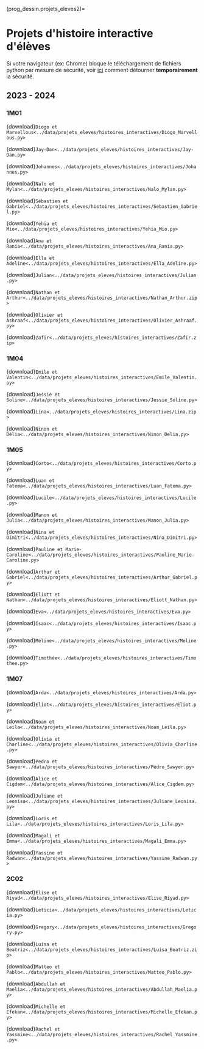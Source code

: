 (prog_dessin.projets_eleves2)=

# Projets d'histoire interactive d'élèves

Si votre navigateur (ex: Chrome) bloque le téléchargement de fichiers python par mesure de sécurité, voir <a href="https://www.autodesk.fr/support/technical/article/caas/sfdcarticles/sfdcarticles/FRA/This-file-is-dangerous-so-Chrome-has-blocked-it-message-received-when-downloading-ZIP-files-from-BIM-360-Team.html#:~:text=Pour%20le%20d%C3%A9sactiver%20temporairement%20%3A&text=S%C3%A9lectionnez%20Confidentialit%C3%A9%20et%20s%C3%A9curit%C3%A9%20sur,fen%C3%AAtre%20contextuelle%20suivante%20en%20d%C3%A9sactivant." target="_blank">ici</a> comment détourner **temporairement** la sécurité.

## 2023 - 2024

### 1M01

{download}`Diogo et Marvellous<../data/projets_eleves/histoires_interactives/Diogo_Marvellous.py>`

{download}`Jay-Dan<../data/projets_eleves/histoires_interactives/Jay-Dan.py>`

{download}`Johannes<../data/projets_eleves/histoires_interactives/Johannes.py>`

{download}`Nalo et Mylan<../data/projets_eleves/histoires_interactives/Nalo_Mylan.py>`

{download}`Sébastien et Gabriel<../data/projets_eleves/histoires_interactives/Sebastien_Gabriel.py>`

{download}`Yehia et Mio<../data/projets_eleves/histoires_interactives/Yehia_Mio.py>`

{download}`Ana et Rania<../data/projets_eleves/histoires_interactives/Ana_Rania.py>`

{download}`Ella et Adeline<../data/projets_eleves/histoires_interactives/Ella_Adeline.py>`

{download}`Julian<../data/projets_eleves/histoires_interactives/Julian.py>`

{download}`Nathan et Arthur<../data/projets_eleves/histoires_interactives/Nathan_Arthur.zip>`

{download}`Olivier et Ashraaf<../data/projets_eleves/histoires_interactives/Olivier_Ashraaf.py>`

{download}`Zafir<../data/projets_eleves/histoires_interactives/Zafir.zip>`

### 1M04

{download}`Emile et Valentin<../data/projets_eleves/histoires_interactives/Emile_Valentin.py>`

{download}`Jessie et Soline<../data/projets_eleves/histoires_interactives/Jessie_Soline.py>`

{download}`Lina<../data/projets_eleves/histoires_interactives/Lina.zip>`

{download}`Ninon et Délia<../data/projets_eleves/histoires_interactives/Ninon_Delia.py>`

### 1M05

{download}`Corto<../data/projets_eleves/histoires_interactives/Corto.py>`

{download}`Luan et Fatema<../data/projets_eleves/histoires_interactives/Luan_Fatema.py>`

{download}`Lucile<../data/projets_eleves/histoires_interactives/Lucile.py>`

{download}`Manon et Julia<../data/projets_eleves/histoires_interactives/Manon_Julia.py>`

{download}`Nina et Dimitri<../data/projets_eleves/histoires_interactives/Nina_Dimitri.py>`

{download}`Pauline et Marie-Caroline<../data/projets_eleves/histoires_interactives/Pauline_Marie-Caroline.py>`

{download}`Arthur et Gabriel<../data/projets_eleves/histoires_interactives/Arthur_Gabriel.py>`

{download}`Eliott et Nathan<../data/projets_eleves/histoires_interactives/Eliott_Nathan.py>`

{download}`Eva<../data/projets_eleves/histoires_interactives/Eva.py>`

{download}`Isaac<../data/projets_eleves/histoires_interactives/Isaac.py>`

{download}`Méline<../data/projets_eleves/histoires_interactives/Meline.py>`

{download}`Timothée<../data/projets_eleves/histoires_interactives/Timothee.py>`

### 1M07

{download}`Arda<../data/projets_eleves/histoires_interactives/Arda.py>`

{download}`Eliot<../data/projets_eleves/histoires_interactives/Eliot.py>`

{download}`Noam et Leila<../data/projets_eleves/histoires_interactives/Noam_Leila.py>`

{download}`Olivia et Charline<../data/projets_eleves/histoires_interactives/Olivia_Charline.py>`

{download}`Pedro et Sawyer<../data/projets_eleves/histoires_interactives/Pedro_Sawyer.py>`

{download}`Alice et Cigdem<../data/projets_eleves/histoires_interactives/Alice_Cigdem.py>`

{download}`Juliane et Leonisa<../data/projets_eleves/histoires_interactives/Juliane_Leonisa.py>`

{download}`Loris et Lila<../data/projets_eleves/histoires_interactives/Loris_Lila.py>`

{download}`Magali et Emma<../data/projets_eleves/histoires_interactives/Magali_Emma.py>`

{download}`Yassine et Radwan<../data/projets_eleves/histoires_interactives/Yassine_Radwan.py>`

### 2C02

{download}`Elise et Riyad<../data/projets_eleves/histoires_interactives/Elise_Riyad.py>`

{download}`Leticia<../data/projets_eleves/histoires_interactives/Leticia.py>`

{download}`Gregory<../data/projets_eleves/histoires_interactives/Gregory.py>`

{download}`Luisa et Beatriz<../data/projets_eleves/histoires_interactives/Luisa_Beatriz.zip>`

{download}`Matteo et Pablo<../data/projets_eleves/histoires_interactives/Matteo_Pablo.py>`

{download}`Abdullah et Maelia<../data/projets_eleves/histoires_interactives/Abdullah_Maelia.py>`

{download}`Michelle et Efekan<../data/projets_eleves/histoires_interactives/Michelle_Efekan.py>`

{download}`Rachel et Yassmine<../data/projets_eleves/histoires_interactives/Rachel_Yassmine.py>`
